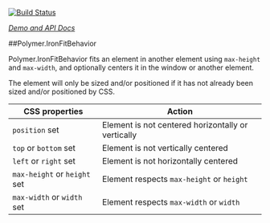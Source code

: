 
<!---

This README is automatically generated from the comments in these files:
iron-fit-behavior.html

Edit those files, and our readme bot will duplicate them over here!
Edit this file, and the bot will squash your changes :)

-->

[![Build Status](https://travis-ci.org/PolymerElements/iron-fit-behavior.svg?branch=master)](https://travis-ci.org/PolymerElements/iron-fit-behavior)

_[Demo and API Docs](https://elements.polymer-project.org/elements/iron-fit-behavior)_


##Polymer.IronFitBehavior


Polymer.IronFitBehavior fits an element in another element using `max-height` and `max-width`, and
optionally centers it in the window or another element.

The element will only be sized and/or positioned if it has not already been sized and/or positioned
by CSS.

CSS properties               | Action
-----------------------------|-------------------------------------------
`position` set               | Element is not centered horizontally or vertically
`top` or `bottom` set        | Element is not vertically centered
`left` or `right` set        | Element is not horizontally centered
`max-height` or `height` set | Element respects `max-height` or `height`
`max-width` or `width` set   | Element respects `max-width` or `width`


